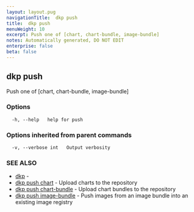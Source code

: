 ```yaml
---
layout: layout.pug
navigationTitle:  dkp push
title:  dkp push
menuWeight: 10
excerpt: Push one of [chart, chart-bundle, image-bundle]
notes: Automatically generated, DO NOT EDIT
enterprise: false
beta: false
---
```

<!-- vale off -->
<!-- markdownlint-disable -->

## dkp push

Push one of [chart, chart-bundle, image-bundle]

### Options

```
  -h, --help   help for push
```

### Options inherited from parent commands

```
  -v, --verbose int   Output verbosity
```

### SEE ALSO

* [dkp](/dkp/kommander/2.3/cli/dkp/)	 - 
* [dkp push chart](/dkp/kommander/2.3/cli/dkp/push/chart/)	 - Upload charts to the repository
* [dkp push chart-bundle](/dkp/kommander/2.3/cli/dkp/push/chart-bundle/)	 - Upload chart bundles to the repository
* [dkp push image-bundle](/dkp/kommander/2.3/cli/dkp/push/image-bundle/)	 - Push images from an image bundle into an existing image registry

